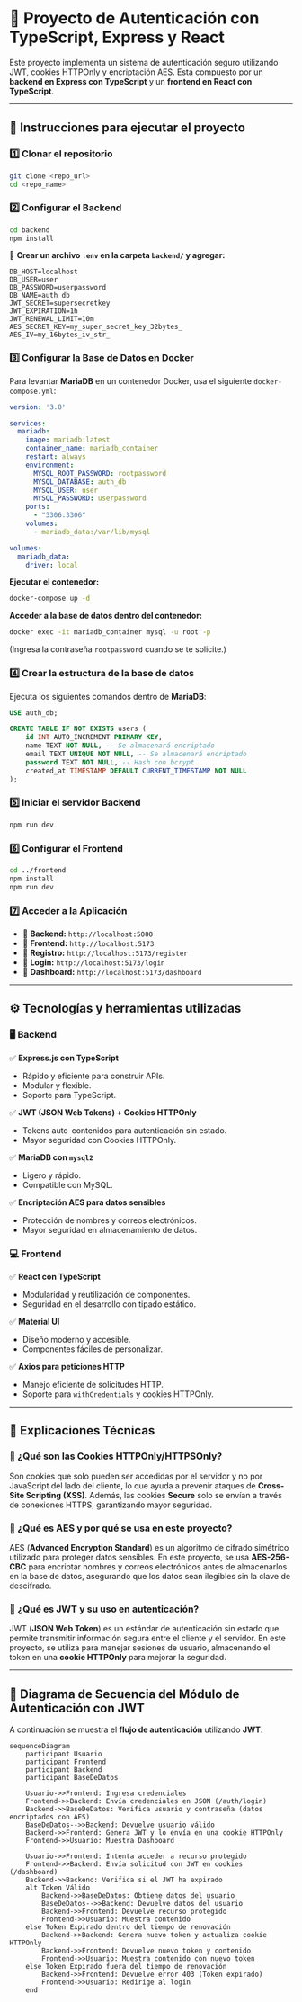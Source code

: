 # 📌 Proyecto de Autenticación con TypeScript, Express y React

Este proyecto implementa un sistema de autenticación seguro utilizando JWT, cookies HTTPOnly y encriptación AES. Está compuesto por un **backend en Express con TypeScript** y un **frontend en React con TypeScript**.

---
## 🚀 Instrucciones para ejecutar el proyecto

### **1️⃣ Clonar el repositorio**
```sh
git clone <repo_url>
cd <repo_name>
```

### **2️⃣ Configurar el Backend**
```sh
cd backend
npm install
```

🔹 **Crear un archivo `.env` en la carpeta `backend/` y agregar:**
```env
DB_HOST=localhost
DB_USER=user
DB_PASSWORD=userpassword
DB_NAME=auth_db
JWT_SECRET=supersecretkey
JWT_EXPIRATION=1h
JWT_RENEWAL_LIMIT=10m
AES_SECRET_KEY=my_super_secret_key_32bytes_
AES_IV=my_16bytes_iv_str_
```

### **3️⃣ Configurar la Base de Datos en Docker**
Para levantar **MariaDB** en un contenedor Docker, usa el siguiente `docker-compose.yml`:

```yaml
version: '3.8'

services:
  mariadb:
    image: mariadb:latest
    container_name: mariadb_container
    restart: always
    environment:
      MYSQL_ROOT_PASSWORD: rootpassword
      MYSQL_DATABASE: auth_db
      MYSQL_USER: user
      MYSQL_PASSWORD: userpassword
    ports:
      - "3306:3306"
    volumes:
      - mariadb_data:/var/lib/mysql

volumes:
  mariadb_data:
    driver: local
```

**Ejecutar el contenedor:**
```sh
docker-compose up -d
```

**Acceder a la base de datos dentro del contenedor:**
```sh
docker exec -it mariadb_container mysql -u root -p
```
(Ingresa la contraseña `rootpassword` cuando se te solicite.)

### **4️⃣ Crear la estructura de la base de datos**
Ejecuta los siguientes comandos dentro de **MariaDB**:
```sql
USE auth_db;

CREATE TABLE IF NOT EXISTS users (
    id INT AUTO_INCREMENT PRIMARY KEY,
    name TEXT NOT NULL, -- Se almacenará encriptado
    email TEXT UNIQUE NOT NULL, -- Se almacenará encriptado
    password TEXT NOT NULL, -- Hash con bcrypt
    created_at TIMESTAMP DEFAULT CURRENT_TIMESTAMP NOT NULL
);
```

### **5️⃣ Iniciar el servidor Backend**
```sh
npm run dev
```

### **6️⃣ Configurar el Frontend**
```sh
cd ../frontend
npm install
npm run dev
```

### **7️⃣ Acceder a la Aplicación**
- 📌 **Backend:** `http://localhost:5000`
- 📌 **Frontend:** `http://localhost:5173`
- 📌 **Registro:** `http://localhost:5173/register`
- 📌 **Login:** `http://localhost:5173/login`
- 📌 **Dashboard:** `http://localhost:5173/dashboard`

---
## ⚙️ Tecnologías y herramientas utilizadas

### **🖥️ Backend**
✅ **Express.js con TypeScript**
- Rápido y eficiente para construir APIs.
- Modular y flexible.
- Soporte para TypeScript.

✅ **JWT (JSON Web Tokens) + Cookies HTTPOnly**
- Tokens auto-contenidos para autenticación sin estado.
- Mayor seguridad con Cookies HTTPOnly.

✅ **MariaDB con `mysql2`**
- Ligero y rápido.
- Compatible con MySQL.

✅ **Encriptación AES para datos sensibles**
- Protección de nombres y correos electrónicos.
- Mayor seguridad en almacenamiento de datos.

### **💻 Frontend**
✅ **React con TypeScript**
- Modularidad y reutilización de componentes.
- Seguridad en el desarrollo con tipado estático.

✅ **Material UI**
- Diseño moderno y accesible.
- Componentes fáciles de personalizar.

✅ **Axios para peticiones HTTP**
- Manejo eficiente de solicitudes HTTP.
- Soporte para `withCredentials` y cookies HTTPOnly.

---
## 📌 Explicaciones Técnicas

### **🔹 ¿Qué son las Cookies HTTPOnly/HTTPSOnly?**
Son cookies que solo pueden ser accedidas por el servidor y no por JavaScript del lado del cliente, lo que ayuda a prevenir ataques de **Cross-Site Scripting (XSS)**. Además, las cookies **Secure** solo se envían a través de conexiones HTTPS, garantizando mayor seguridad.

### **🔹 ¿Qué es AES y por qué se usa en este proyecto?**
AES (**Advanced Encryption Standard**) es un algoritmo de cifrado simétrico utilizado para proteger datos sensibles. En este proyecto, se usa **AES-256-CBC** para encriptar nombres y correos electrónicos antes de almacenarlos en la base de datos, asegurando que los datos sean ilegibles sin la clave de descifrado.

### **🔹 ¿Qué es JWT y su uso en autenticación?**
JWT (**JSON Web Token**) es un estándar de autenticación sin estado que permite transmitir información segura entre el cliente y el servidor. En este proyecto, se utiliza para manejar sesiones de usuario, almacenando el token en una **cookie HTTPOnly** para mejorar la seguridad.

---
## 📌 Diagrama de Secuencia del Módulo de Autenticación con JWT

A continuación se muestra el **flujo de autenticación** utilizando **JWT**:

```mermaid
sequenceDiagram
    participant Usuario
    participant Frontend
    participant Backend
    participant BaseDeDatos

    Usuario->>Frontend: Ingresa credenciales
    Frontend->>Backend: Envía credenciales en JSON (/auth/login)
    Backend->>BaseDeDatos: Verifica usuario y contraseña (datos encriptados con AES)
    BaseDeDatos-->>Backend: Devuelve usuario válido
    Backend->>Frontend: Genera JWT y lo envía en una cookie HTTPOnly
    Frontend->>Usuario: Muestra Dashboard

    Usuario->>Frontend: Intenta acceder a recurso protegido
    Frontend->>Backend: Envía solicitud con JWT en cookies (/dashboard)
    Backend->>Backend: Verifica si el JWT ha expirado
    alt Token Válido
        Backend->>BaseDeDatos: Obtiene datos del usuario
        BaseDeDatos-->>Backend: Devuelve datos del usuario
        Backend->>Frontend: Devuelve recurso protegido
        Frontend->>Usuario: Muestra contenido
    else Token Expirado dentro del tiempo de renovación
        Backend->>Backend: Genera nuevo token y actualiza cookie HTTPOnly
        Backend->>Frontend: Devuelve nuevo token y contenido
        Frontend->>Usuario: Muestra contenido con nuevo token
    else Token Expirado fuera del tiempo de renovación
        Backend->>Frontend: Devuelve error 403 (Token expirado)
        Frontend->>Usuario: Redirige al login
    end

```
